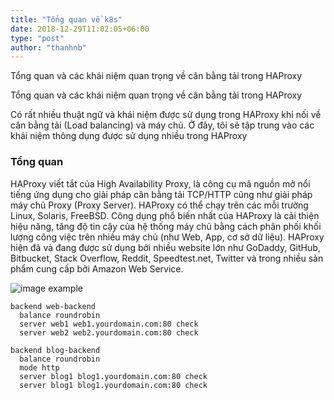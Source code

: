 ```yaml
---
title: "Tổng quan về k8s"
date: 2018-12-29T11:02:05+06:00
type: "post"
author: "thanhnb"
---
```


Tổng quan và các khái niệm quan trọng về cân bằng tải trong HAProxy

<div class="alert rounded-0 alert-primary">
  Tổng quan và các khái niệm quan trọng về cân bằng tải trong HAProxy
</div>

Có rất nhiều thuật ngữ và khái niệm được sử dụng trong HAProxy khi nối về cân bằng tải (Load balancing) và máy chủ. Ở đây, tôi sẽ tập trung vào các khái niệm thông dụng được sử dụng nhiều trong HAProxy


### Tổng quan

HAProxy viết tắt của High Availability Proxy, là công cụ mã nguồn mở nổi tiếng ứng dụng cho giải pháp cân bằng tải TCP/HTTP cũng như giải pháp máy chủ Proxy (Proxy Server). HAProxy có thể chạy trên các mỗi trường Linux, Solaris, FreeBSD. Công dụng phổ biến nhất của HAProxy là cải thiện hiệu năng, tăng độ tin cậy của hệ thống máy chủ bằng cách phân phối khối lượng công việc trên nhiều máy chủ (như Web, App, cơ sở dữ liệu). HAProxy hiện đã và đang được sử dụng bởi nhiều website lớn như GoDaddy, GitHub, Bitbucket, Stack Overflow, Reddit, Speedtest.net, Twitter và trong nhiều sản phẩm cung cấp bởi Amazon Web Service.

![image example](/images/k8s/tong-quan-k8s/img-6.jpg "image")

```
backend web-backend
  balance roundrobin
  server web1 web1.yourdomain.com:80 check
  server web2 web2.yourdomain.com:80 check

backend blog-backend
  balance roundrobin
  mode http
  server blog1 blog1.yourdomain.com:80 check
  server blog1 blog1.yourdomain.com:80 check
```
